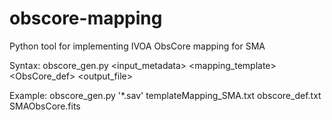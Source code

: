 # obscore-mapping
Python tool for implementing IVOA ObsCore mapping for SMA


Syntax: obscore_gen.py <input_metadata> <mapping_template> <ObsCore_def> <output_file>

Example: obscore_gen.py '*.sav' templateMapping_SMA.txt obscore_def.txt SMAObsCore.fits
